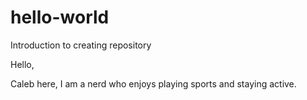 # hello-world
Introduction to creating repository

Hello,

Caleb here, I am a nerd who enjoys playing sports and staying active.

